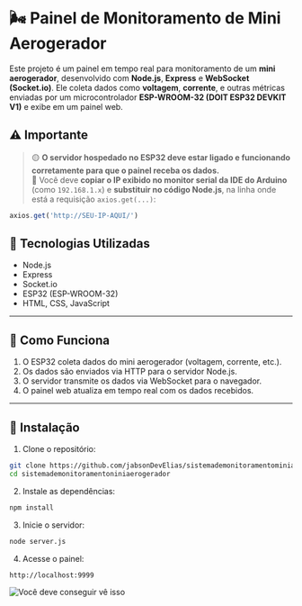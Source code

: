 # 🌬️ Painel de Monitoramento de Mini Aerogerador

Este projeto é um painel em tempo real para monitoramento de um **mini aerogerador**, desenvolvido com **Node.js**, **Express** e **WebSocket (Socket.io)**. Ele coleta dados como **voltagem**, **corrente**, e outras métricas enviadas por um microcontrolador **ESP-WROOM-32 (DOIT ESP32 DEVKIT V1)** e exibe em um painel web.

## ⚠️ Importante

> 🟡 **O servidor hospedado no ESP32 deve estar ligado e funcionando corretamente para que o painel receba os dados.**  
> 🔧 Você deve **copiar o IP exibido no monitor serial da IDE do Arduino** (como `192.168.1.x`) e **substituir no código Node.js**, na linha onde está a requisição `axios.get(...)`:

```js
axios.get('http://SEU-IP-AQUI/')
```

## 🚀 Tecnologias Utilizadas

- Node.js
- Express
- Socket.io
- ESP32 (ESP-WROOM-32)
- HTML, CSS, JavaScript

---

## 📡 Como Funciona

1. O ESP32 coleta dados do mini aerogerador (voltagem, corrente, etc.).
2. Os dados são enviados via HTTP para o servidor Node.js.
3. O servidor transmite os dados via WebSocket para o navegador.
4. O painel web atualiza em tempo real com os dados recebidos.

---

## 🧪 Instalação

1. Clone o repositório:
```bash
git clone https://github.com/jabsonDevElias/sistemademonitoramentominiaerogerador.git
cd sistemademonitoramentoniniaerogerador
```

2. Instale as dependências:

```bash 
npm install
````

3. Inicie o servidor:

```bash 
node server.js
````

4. Acesse o painel:

```bash 
http://localhost:9999
````
![Você deve conseguir vê isso](galeria/01.png)


